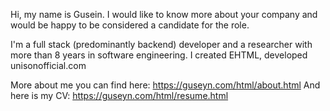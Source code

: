 Hi, my name is Gusein. I would like to know more about your company and would be happy to be considered a candidate for the role. 

I'm a full stack (predominantly backend) developer and a researcher with more than 8 years in software engineering. I created EHTML, developed unisonofficial.com

More about me you can find here: https://guseyn.com/html/about.html
And here is my CV: https://guseyn.com/html/resume.html
